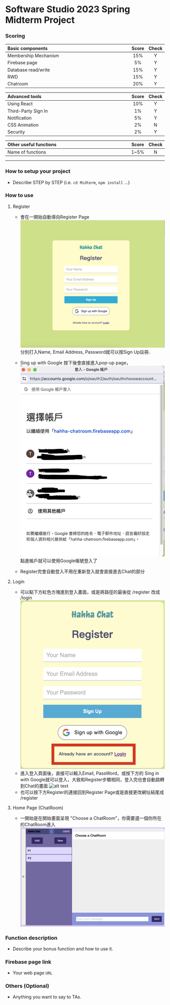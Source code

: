 # Software Studio 2023 Spring Midterm Project

### Scoring

| **Basic components**                             | **Score** | **Check** |
| :----------------------------------------------- | :-------: | :-------: |
| Membership Mechanism                             | 15%       | Y         |
| Firebase page                                    | 5%        | Y         |
| Database read/write                              | 15%       | Y         |
| RWD                                              | 15%       | Y         |
| Chatroom                                         | 20%       | Y         |

| **Advanced tools**                               | **Score** | **Check** |
| :----------------------------------------------- | :-------: | :-------: |
| Using React                                      | 10%       | Y         |
| Third-Party Sign In                              | 1%        | Y         |
| Notification                                     | 5%        | Y         |
| CSS Animation                                    | 2%        | N         |
| Security                                         | 2%        | Y         |

| **Other useful functions**                         | **Score** | **Check** |
| :----------------------------------------------- | :-------: | :-------: |
| Name of functions                                  | 1~5%     | N         |


---

### How to setup your project

-  Describe STEP by STEP (i.e. `cd Midterm`, `npm install` ...)

### How to use 
1. Register
   - 會在一開始自動導向Register Page
     ![alt text](image.png)
     分別打入Name, Email Address, Password就可以按Sign Up註冊．

   - Sing up with Google 按下後會直接進入pop-up page，
     ![alt text](<截圖 2024-05-02 晚上10.07.39.png>)
     點進帳戶就可以使用Google帳號登入了
   - Register完會自動登入不用在重新登入就會直接進去Chat的部分

2. Login
   - 可以點下方紅色方塊進到登入畫面，或是將路徑的最後從 /register 改成 /login
    ![alt text](<截圖 2024-05-02 晚上10.11.43.png>)
   - 進入登入頁面後，直接可以輸入Email, PassWord，或按下方的 Sing in with Google就可以登入，大致和Register步驟相同，登入完也會自動跳轉到Chat的畫面
  ![alt text](<截圖 2024-05-02 晚上10.14.52.png>)
   - 也可以按下方Register的連接回到Register Page或是直接更改網址結尾成 /register

3. Home Page (ChatRoom)
   - 一開始是在開始畫面呈現 "Choose a ChatRoom"，你需要選一個你所在的ChatRoom進入
   ![alt text](image-1.png)

### Function description

- Describe your bonus function and how to use it.

### Firebase page link

- Your web page `URL`

### Others (Optional)

- Anything you want to say to TAs.

<style>
table th{
    width: 100%;
}
</style>